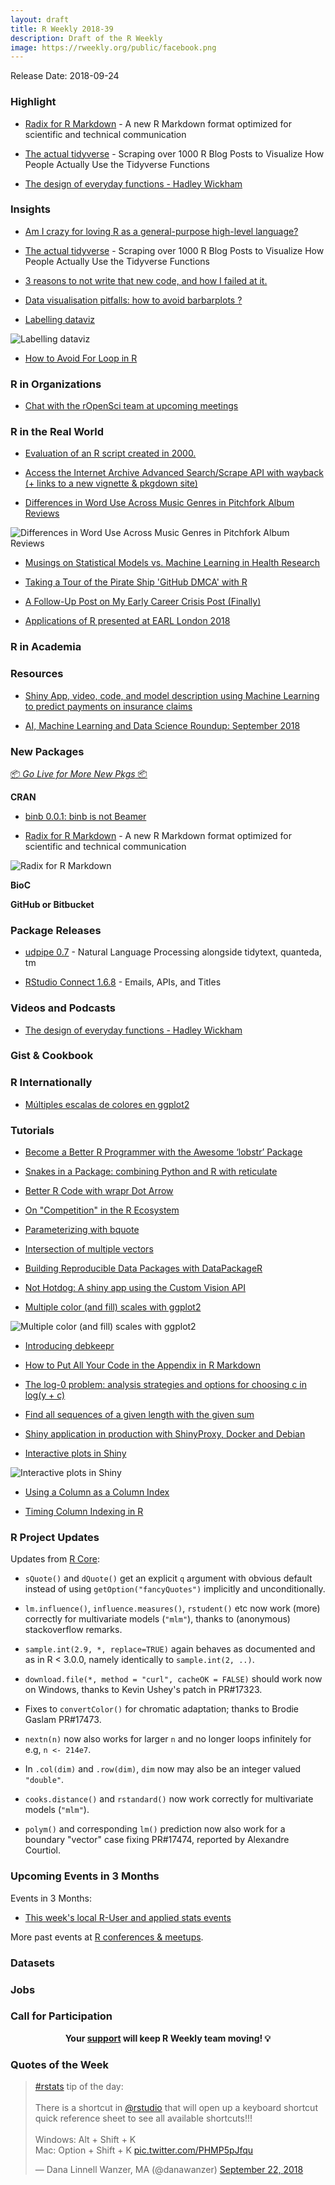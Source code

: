 ```yaml
---
layout: draft
title: R Weekly 2018-39
description: Draft of the R Weekly
image: https://rweekly.org/public/facebook.png
---
```


Release Date: 2018-09-24

###  Highlight

+ [Radix for R Markdown](https://blog.rstudio.com/2018/09/19/radix-for-r-markdown/) - A new R Markdown format optimized for scientific and technical communication

+ [The actual tidyverse](http://giorasimchoni.com/2018/09/17/2018-09-17-the-actual-tidyverse/) - Scraping over 1000 R Blog Posts to Visualize How People Actually Use the Tidyverse Functions

+ [The design of everyday functions -  Hadley Wickham](https://www.youtube.com/watch?v=fTwh9mE8jLQ)


### Insights

+ [Am I crazy for loving R as a general-purpose high-level language?](https://www.reddit.com/r/rstats/comments/9hviwd/am_i_crazy_for_loving_r_as_a_generalpurpose/)

+ [The actual tidyverse](http://giorasimchoni.com/2018/09/17/2018-09-17-the-actual-tidyverse/) - Scraping over 1000 R Blog Posts to Visualize How People Actually Use the Tidyverse Functions

+ [3 reasons to not write that new code, and how I failed at it.](https://jozefhajnala.gitlab.io/r/r904-dont-write-that-code/)

+ [Data visualisation pitfalls: how to avoid barbarplots ?](https://rtask.thinkr.fr/blog/data-visualisation-pitfalls-how-to-avoid-barbarplots/)

+ [Labelling dataviz](https://mikewk.com/post/2018-09-20-labelling-dataviz/)

![Labelling dataviz](https://raw.githubusercontent.com/rweekly/image/master/2018-8/tick-marks-final.png)


+ [How to Avoid For Loop in R](https://statcompute.wordpress.com/2018/09/15/how-to-avoid-for-loop-in-r/)

###  R in Organizations

+ [Chat with the rOpenSci team at upcoming meetings](https://ropensci.org/blog/2018/09/21/ropensci-at-meetings/)


### R in the Real World

+ [Evaluation of an R script created in 2000. ](https://www.jumpingrivers.com/blog/r-from-the-turn-of-the-century/)


+ [Access the Internet Archive Advanced Search/Scrape API with wayback (+ links to a new vignette & pkgdown site)](https://rud.is/b/2018/09/17/access-the-internet-archive-advanced-search-scrape-api-with-wayback-a-links-to-a-new-vignette-pkgdown-site/)


+ [Differences in Word Use Across Music Genres in Pitchfork Album Reviews](https://methodmatters.blogspot.com/2018/09/differences-in-word-use-across-music.html)

![Differences in Word Use Across Music Genres in Pitchfork Album Reviews](https://raw.githubusercontent.com/rweekly/image/master/2018-8/comp_cloud_genre_blog.png)

+ [Musings on Statistical Models vs. Machine Learning in Health Research](http://fharrell.com/talk/mlhealth/)

+ [Taking a Tour of the Pirate Ship 'GitHub DMCA' with R](https://rud.is/b/2018/09/19/taking-a-tour-of-the-pirate-ship-github-dmca-with-r/)

+ [A Follow-Up Post on My Early Career Crisis Post (Finally)](https://yihui.name/en/2018/09/career-crisis-follow-up/)

+ [Applications of R presented at EARL London 2018](http://blog.revolutionanalytics.com/2018/09/earl-london-2018.html)


###  R in Academia



###  Resources


+ [Shiny App, video, code, and model description using Machine Learning to predict payments on insurance claims](https://www.tychobra.com/posts/claims-ml/)

+ [AI, Machine Learning and Data Science Roundup: September 2018](http://blog.revolutionanalytics.com/2018/09/ai-roundup-september-2018.html)


###  New Packages

<p class="added-hostname"><a href="https://rweekly.org/live" target="_blank" class="externalLink">📦 <i>Go Live for More New Pkgs</i> 📦</a></p>

**CRAN**

+ [binb 0.0.1: binb is not Beamer](http://dirk.eddelbuettel.com/blog/2018/09/19#binb_0.0.1)

+ [Radix for R Markdown](https://blog.rstudio.com/2018/09/19/radix-for-r-markdown/) - A new R Markdown format optimized for scientific and technical communication

![Radix for R Markdown](https://d33wubrfki0l68.cloudfront.net/5348bf6dff2d38c059dcc9c98c7b7fb82ef9880c/0d3f7/images/2018-09-17-radix-fullscreen-layout.png)

**BioC**


**GitHub or Bitbucket**


### Package Releases

+ [udpipe 0.7](http://bnosac.be/index.php/blog/81-udpipe-version-0-7-for-natural-language-processing-nlp-alongside-tidytext-quanteda-tm) - Natural Language Processing alongside tidytext, quanteda, tm

+ [RStudio Connect 1.6.8](https://blog.rstudio.com/2018/09/20/rstudio-connect-1-6-8-emails-apis-and-titles/)  - Emails, APIs, and Titles

###  Videos and Podcasts

+ [The design of everyday functions -  Hadley Wickham](https://www.youtube.com/watch?v=fTwh9mE8jLQ)

### Gist & Cookbook




### R Internationally

+ [Múltiples escalas de colores en ggplot2](https://eliocamp.github.io/codigo-r/2018/09/multiples-escalas-colores-ggplot2/)


###  Tutorials

+ [Become a Better R Programmer with the Awesome ‘lobstr’ Package](https://medium.com/analytics-vidhya/become-a-better-r-programmer-with-the-awesome-lobstr-package-af97fcd22602)

+ [Snakes in a Package: combining Python and R with reticulate](https://www.mango-solutions.com/blog/snakes-in-a-package-combining-python-and-r-with-reticulate)


+ [Better R Code with wrapr Dot Arrow](http://www.win-vector.com/blog/2018/09/better-r-code-with-wrapr-dot-arrow/)

+ [On "Competition" in the R Ecosystem](http://www.win-vector.com/blog/2018/09/on-competition-in-the-r-ecosystem/)

+ [Parameterizing with bquote](http://www.win-vector.com/blog/2018/09/parameterizing-with-bquote/)

+ [Intersection of multiple vectors](https://coolbutuseless.github.io/2018/09/17/intersection-of-multiple-vectors/)


+ [Building Reproducible Data Packages with DataPackageR](https://ropensci.org/blog/2018/09/18/datapackager/)


+ [Not Hotdog: A shiny app using the Custom Vision API](http://blog.revolutionanalytics.com/2018/09/not-hotdog-a-shiny-app-using-the-custom-vision-api.html)

+ [Multiple color (and fill) scales with ggplot2](https://eliocamp.github.io/codigo-r/2018/09/multiple-color-fill-scales-ggplot2/)

![Multiple color (and fill) scales with ggplot2](https://raw.githubusercontent.com/rweekly/image/master/2018-8/color-ggplot-2.png)

+ [Introducing debkeepr](https://jessesadler.com/post/debkeepr-intro/)

+ [How to Put All Your Code in the Appendix in R Markdown](https://yihui.name/en/2018/09/code-appendix/)


+ [The log-0 problem: analysis strategies and options for choosing c in log(y + c) ](https://aosmith.rbind.io/2018/09/19/the-log-0-problem/)


+ [Find all sequences of a given length with the given sum](https://coolbutuseless.github.io/2018/09/20/find-all-sequences-of-a-given-length-with-the-given-sum/)


+ [Shiny application in production with ShinyProxy, Docker and Debian](https://rtask.thinkr.fr/blog/shiny-application-in-production-with-shinyproxy-docker-and-debian/)


+ [Interactive plots in Shiny](https://rviews.rstudio.com/2018/09/20/shiny-r2d3/)

![Interactive plots in Shiny](https://raw.githubusercontent.com/rweekly/image/master/2018-8/shiny-plot.png)

+ [Using a Column as a Column Index](http://www.win-vector.com/blog/2018/09/using-a-column-as-a-column-index/)


+ [Timing Column Indexing in R](http://www.win-vector.com/blog/2018/09/timing-column-indexing-in-r/)

<!--<div class="post-more-begi
n"></div><div class="post-more-end"></div>-->

###  R Project Updates

Updates from [R Core](http://developer.r-project.org/blosxom.cgi/R-devel/NEWS):

+ `sQuote()` and `dQuote()` get an explicit `q` argument with obvious default instead of using `getOption("fancyQuotes")` implicitly and unconditionally.

+ `lm.influence()`, `influence.measures()`, `rstudent()` etc now work (more) correctly for multivariate models (`"mlm"`), thanks to (anonymous) stackoverflow remarks.

+ `sample.int(2.9, *, replace=TRUE)` again behaves as documented and as in R < 3.0.0, namely identically to `sample.int(2, ..)`.

+ `download.file(*, method = "curl", cacheOK = FALSE)` should work now on Windows, thanks to Kevin Ushey's patch in PR#17323.

+ Fixes to `convertColor()` for chromatic adaptation; thanks to Brodie Gaslam PR#17473.

+ `nextn(n)` now also works for larger `n` and no longer loops infinitely for e.g, `n <- 214e7`.

+ In `.col(dim)` and `.row(dim)`, `dim` now may also be an integer valued `"double"`.

+ `cooks.distance()` and `rstandard()` now work correctly for multivariate models (`"mlm"`).

+ `polym()` and corresponding `lm()` prediction now also work for a boundary "vector" case fixing PR#17474, reported by Alexandre Courtiol.





###  Upcoming Events in 3 Months

Events in 3 Months:

+ [This week's local R-User and applied stats events](https://community.rstudio.com/c/irl)

More past events at [R conferences & meetups](https://conf.rweekly.org).

### Datasets




### Jobs




###  Call for Participation



<p class="hide-support added-hostname support-rweekly" style="text-align: center;font-weight: bold;">Your <a class="non-visited externalLink" href="https://www.patreon.com/rweekly" onclick="pas(this)">support</a> will keep R Weekly team moving! 💡</p>

###  Quotes of the Week

<blockquote class="twitter-tweet" data-lang="en"><p lang="en" dir="ltr"><a href="https://twitter.com/hashtag/rstats?src=hash&amp;ref_src=twsrc%5Etfw">#rstats</a> tip of the day:<br><br>There is a shortcut in <a href="https://twitter.com/rstudio?ref_src=twsrc%5Etfw">@rstudio</a> that will open up a keyboard shortcut quick reference sheet to see all available shortcuts!!!<br><br>Windows: Alt + Shift + K<br>Mac: Option + Shift + K <a href="https://t.co/PHMP5pJfqu">pic.twitter.com/PHMP5pJfqu</a></p>&mdash; Dana Linnell Wanzer, MA (@danawanzer) <a href="https://twitter.com/danawanzer/status/1043541685911748609?ref_src=twsrc%5Etfw">September 22, 2018</a></blockquote>

